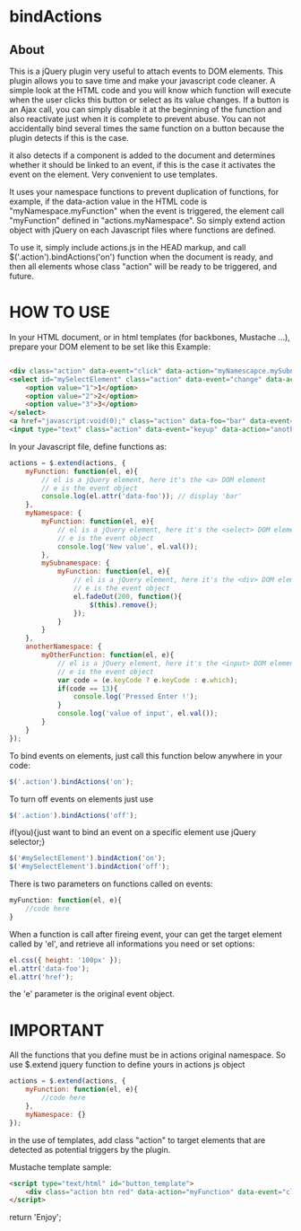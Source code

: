 bindActions
===========

About
-----

This is a jQuery plugin very useful to attach events to DOM elements.
This plugin allows you to save time and make your javascript code cleaner. 
A simple look at the HTML code and you will know which function will execute when the user clicks this button or select as its value changes.
If a button is an Ajax call, you can simply disable it at the beginning of the function and also reactivate just when it is complete to prevent abuse.
You can not accidentally bind several times the same function on a button because the plugin detects if this is the case.

it also detects if a component is added to the document and determines whether it should be linked to an event, if this is the case it activates the event on the element. Very convenient to use templates.

It uses your namespace functions to prevent duplication of functions, for example, if the data-action value in the HTML code is "myNamespace.myFunction" when the event is triggered, the element call "myFunction" defined in "actions.myNamespace".
So simply extend action object with jQuery on each Javascript files where functions are defined.


To use it, simply include actions.js in the HEAD markup, and call $('.action').bindActions('on') function when the document is ready, and then all elements whose class "action" will be ready to be triggered, and future.

HOW TO USE
==========
In your HTML document, or in html templates (for backbones, Mustache ...), prepare your DOM element to be set like this Example:

```html

<div class="action" data-event="click" data-action="myNamescapce.mySubnamespace.myFunction">A Button</div>
<select id="mySelectElement" class="action" data-event="change" data-action="myNamescapce.myFunction">
	<option value="1">1</option>
	<option value="2">2</option>
	<option value="3">3</option>
</select>
<a href="javascript:void(0);" class="action" data-foo="bar" data-event="click" data-action="myFunction">My Super Button</a>
<input type="text" class="action" data-event="keyup" data-action="anotherNamespace.myOtherFunction">
```

In your Javascript file, define functions as:
```javascript
actions = $.extend(actions, {
    myFunction: function(el, e){
        // el is a jQuery element, here it's the <a> DOM element
        // e is the event object
        console.log(el.attr('data-foo')); // display 'bar'
    },
    myNamespace: {
        myFunction: function(el, e){
            // el is a jQuery element, here it's the <select> DOM element
            // e is the event object
            console.log('New value', el.val());
        },
        mySubnamespace: {
            myFunction: function(el, e){
                // el is a jQuery element, here it's the <div> DOM element
                // e is the event object
                el.fadeOut(200, function(){
                    $(this).remove();
                });
            }
        }
    },
    anotherNamespace: {
        myOtherFunction: function(el, e){
            // el is a jQuery element, here it's the <input> DOM element
            // e is the event object
            var code = (e.keyCode ? e.keyCode : e.which);
            if(code == 13){
                console.log('Pressed Enter !');
            }
            console.log('value of input', el.val());
        }
    }
});
```
To bind events on elements, just call this function below anywhere in your code:
```javascript
$('.action').bindActions('on');
```

To turn off events on elements just use
```javascript
$('.action').bindActions('off');
```

if(you){just want to bind an event on a specific element use jQuery selector;}

```javascript
$('#mySelectElement').bindAction('on');
$('#mySelectElement').bindAction('off');
```
There is two parameters on functions called on events:
```javascript
myFunction: function(el, e){
	//code here	
}
```
When a function is call after fireing event, your can get the target element called by 'el', and retrieve all informations you need or set options:
```javascript
el.css({ height: '100px' });
el.attr('data-foo');
el.attr('href');
```

the 'e' parameter is the original event object.

IMPORTANT
=========

All the functions that you define must be in actions original namespace. So use $.extend jquery function to define yours in actions js object
```javascript
actions = $.extend(actions, {
    myFunction: function(el, e){
        //code here
    },
    myNamespace: {}
});
```

in the use of templates, add class "action" to target elements that are detected as potential triggers by the plugin.

Mustache template sample:
```html
<script type="text/html" id="button_template">
	<div class="action btn red" data-action="myFunction" data-event="click">{{label}}</div>
</script>
```
return 'Enjoy';
